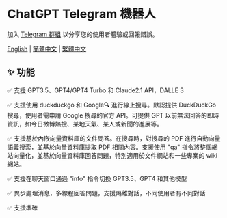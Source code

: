 # ChatGPT Telegram 機器人

加入 [Telegram 群組](https://t.me/+_01cz9tAkUc1YzZl) 以分享您的使用者體驗或回報錯誤。

[English](./README.md) | [簡體中文](./README.zh-CN.md) | [繁體中文](./README.zh-TW.md)

## ✨ 功能

✅ 支援 GPT3.5、GPT4/GPT4 Turbo 和 Claude2.1 API，DALLE 3

✅ 支援使用 duckduckgo 和 Google🔍 進行線上搜尋。默認提供 DuckDuckGo 搜尋，使用者需申請 Google 搜尋的官方 API。可提供 GPT 以前無法回答的即時資訊，如今日微博熱搜、某地天氣、某人或新聞的進展等。

✅ 支援基於內嵌向量資料庫的文件問答。在搜尋時，對搜尋的 PDF 進行自動向量語義搜索，並基於向量資料庫提取 PDF 相關內容。支援使用 "qa" 指令將整個網站向量化，並基於向量資料庫回答問題，特別適用於文件網站和一些專案的 wiki 網站。

✅ 支援在聊天窗口通過 "info" 指令切換 GPT3.5、GPT4 和其他模型

✅ 異步處理消息，多線程回答問題，支援隔離對話，不同使用者有不同對話

✅ 支援準確